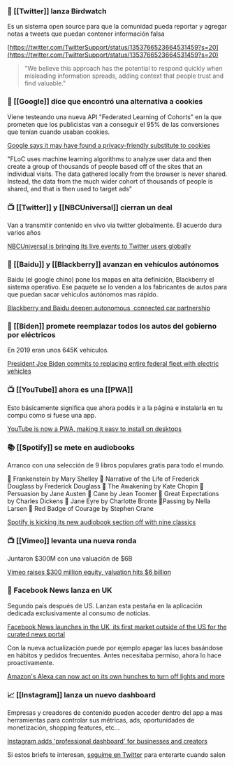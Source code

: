 ### 🐤 [[Twitter]] lanza Birdwatch

Es un sistema open source para que la comunidad pueda reportar y agregar notas a tweets que puedan contener información falsa

[](https://twitter.com/TwitterSupport/status/1353766523664531459?s=20)[https://twitter.com/TwitterSupport/status/1353766523664531459?s=20](https://twitter.com/TwitterSupport/status/1353766523664531459?s=20)

> "We believe this approach has the potential to respond quickly when misleading information spreads, adding context that people trust and find valuable."

### 🍪 [[Google]] dice que encontró una alternativa a cookies

Viene testeando una nueva API "Federated Learning of Cohorts" en la que prometen que los publicistas van a conseguir el 95% de las conversiones que tenían cuando usaban cookies.

[Google says it may have found a privacy-friendly substitute to cookies](https://www.axios.com/google-privacy-friendly-substitute-cookies-test-05c2c28e-77f1-4921-9a99-1ef0c009b064.html)

"FLoC uses machine learning algorithms to analyze user data and then create a group of thousands of people based off of the sites that an individual visits. The data gathered locally from the browser is never shared. Instead, the data from the much wider cohort of thousands of people is shared, and that is then used to target ads"

### 📺 [[Twitter]] y [[NBCUniversal]] cierran un deal

Van a transmitir contenido en vivo via twitter globalmente. El acuerdo dura varios años

[NBCUniversal is bringing its live events to Twitter users globally](https://www.cnbc.com/2021/01/25/nbcuniversal-is-bringing-its-live-events-to-twitter-users-globally.html)

### 🚗 [[Baidu]] y [[Blackberry]] avanzan en vehículos autónomos

Baidu (el google chino) pone los mapas en alta definición, Blackberry el sistema operativo. Ese paquete se lo venden a los fabricantes de autos para que puedan sacar vehiculos autónomos mas rápido.

[Blackberry and Baidu deepen autonomous, connected car partnership](https://techcrunch.com/2021/01/25/blackberry-and-baidu-deepen-autonomous-connected-car-partnership/)

### 🚗 [[Biden]] promete reemplazar todos los autos del gobierno por eléctricos

En 2019 eran unos 645K vehículos.

[President Joe Biden commits to replacing entire federal fleet with electric vehicles](https://techcrunch.com/2021/01/25/president-joe-biden-commits-to-replacing-entire-federal-fleet-with-electric-vehicles/)

### 📺 [[YouTube]] ahora es una [[PWA]]

Esto básicamente significa que ahora podés ir a la página e instalarla en tu compu como si fuese una app.

[YouTube is now a PWA, making it easy to install on desktops](https://www.androidpolice.com/2021/01/26/youtube-is-now-a-pwa-making-it-easy-to-install-on-desktops/)

### 📚 [[Spotify]] se mete en audiobooks

Arranco con una selección de 9 libros populares gratis para todo el mundo.

📔 Frankenstein by Mary Shelley 📔 Narrative of the Life of Frederick Douglass by Frederick Douglass 📔 The Awakening by Kate Chopin 📔 Persuasion by Jane Austen 📔 Cane by Jean Toomer 📔 Great Expectations by Charles Dickens 📔 Jane Eyre by Charlotte Bronte 📔Passing by Nella Larsen 📔 Red Badge of Courage by Stephen Crane

[Spotify is kicking its new audiobook section off with nine classics](https://www.androidpolice.com/2021/01/25/spotify-is-kicking-its-new-audiobook-section-off-with-nine-classics/)

### 📺 [[Vimeo]] levanta una nueva ronda

Juntaron $300M con una valuación de $6B

[Vimeo raises $300 million equity, valuation hits $6 billion](https://www.reuters.com/article/us-iac-vimeo-idUSKBN29U2G2)

### 📰 Facebook News lanza en UK

Segundo país después de US. Lanzan esta pestaña en la aplicación dedicada exclusivamente al consumo de noticias.

[Facebook News launches in the UK, its first market outside of the US for the curated news portal](https://techcrunch.com/2021/01/25/facebook-news-launches-in-the-uk-its-first-market-outside-of-the-us-for-the-curated-news-portal/)

Con la nueva actualización puede por ejemplo apagar las luces basándose en hábitos y pedidos frecuentes. Antes necesitaba permiso, ahora lo hace proactivamente.

[Amazon's Alexa can now act on its own hunches to turn off lights and more](https://www.theverge.com/2021/1/25/22249044/amazon-alexa-update-proactive-hunches-guard-plus-subscription?scrolla=5eb6d68b7fedc32c19ef33b4)

### 📈 [[Instagram]] lanza un nuevo dashboard

Empresas y creadores de contenido pueden acceder dentro del app a mas herramientas para controlar sus métricas, ads, oportunidades de monetización, shopping features, etc...

[Instagram adds 'professional dashboard' for businesses and creators](https://www.engadget.com/instagram-professional-dashboard-140042200.html)

Si estos briefs te interesan, [seguíme en Twitter](http://twitter.com/ferminrp) para enterarte cuando salen